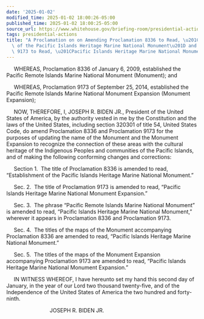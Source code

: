 ```yaml
---
date: '2025-01-02'
modified_time: 2025-01-02 18:00:26-05:00
published_time: 2025-01-02 18:00:25-05:00
source_url: https://www.whitehouse.gov/briefing-room/presidential-actions/2025/01/02/a-proclamation-on-on-amending-proclamation-8336-to-read-establishment-of-the-pacific-islands-heritage-marine-national-monument-and-amending-proclamation-9173-to-read-pacif/
tags: presidential-actions
title: "A Proclamation on on Amending Proclamation 8336 to Read, \u201CEstablishment\
  \ of the Pacific Islands Heritage Marine National Monument\u201D and Amending Proclamation\
  \ 9173 to Read, \u201CPacific Islands Heritage Marine National Monument\_Expansion\u201D"
---
```

 
     WHEREAS, Proclamation 8336 of January 6, 2009, established the
Pacific Remote Islands Marine National Monument (Monument); and

     WHEREAS, Proclamation 9173 of September 25, 2014, established the
Pacific Remote Islands Marine National Monument Expansion (Monument
Expansion);

     NOW, THEREFORE, I, JOSEPH R. BIDEN JR., President of the United
States of America, by the authority vested in me by the Constitution and
the laws of the United States, including section 320301 of title 54,
United States Code, do amend Proclamation 8336 and Proclamation 9173 for
the purposes of updating the name of the Monument and the Monument
Expansion to recognize the connection of these areas with the cultural
heritage of the Indigenous Peoples and communities of the Pacific
Islands, and of making the following conforming changes and corrections:

     Section 1.  The title of Proclamation 8336 is amended to read,
“Establishment of the Pacific Islands Heritage Marine National
Monument.”

     Sec. 2.  The title of Proclamation 9173 is amended to read,
“Pacific Islands Heritage Marine National Monument Expansion.”

     Sec. 3.  The phrase “Pacific Remote Islands Marine National
Monument” is amended to read, “Pacific Islands Heritage Marine National
Monument,” wherever it appears in Proclamation 8336 and Proclamation
9173.

     Sec. 4.  The titles of the maps of the Monument accompanying
Proclamation 8336 are amended to read, “Pacific Islands Heritage Marine
National Monument.”

     Sec. 5.  The titles of the maps of the Monument Expansion
accompanying Proclamation 9173 are amended to read, “Pacific Islands
Heritage Marine National Monument Expansion.”

     IN WITNESS WHEREOF, I have hereunto set my hand this second day of
January, in the year of our Lord two thousand twenty-five, and of the
Independence of the United States of America the two hundred and
forty-ninth.

                             JOSEPH R. BIDEN JR.

